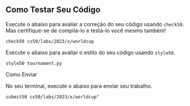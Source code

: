 Como Testar Seu Código
---------------------

Execute o abaixo para avaliar a correção do seu código usando `check50`. Mas certifique-se de compilá-lo e testá-lo você mesmo também!

    check50 cs50/labs/2023/x/worldcup
    
Execute o abaixo para avaliar o estilo do seu código usando `style50`.

    style50 tournament.py
    
Como Enviar

No seu terminal, execute o abaixo para enviar seu trabalho.

    submit50 cs50/labs/2023/x/worldcup"